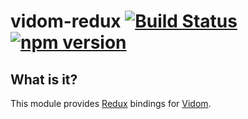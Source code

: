 # vidom-redux [![Build Status](https://secure.travis-ci.org/dfilatov/vidom-redux.png)](http://travis-ci.org/dfilatov/redux) [![npm version](https://badge.fury.io/js/vidom-redux.svg)](http://badge.fury.io/js/vidom-redux)

## What is it?

This module provides [Redux](https://github.com/reactjs/redux) bindings for [Vidom](https://github.com/dfilatov/vidom).
